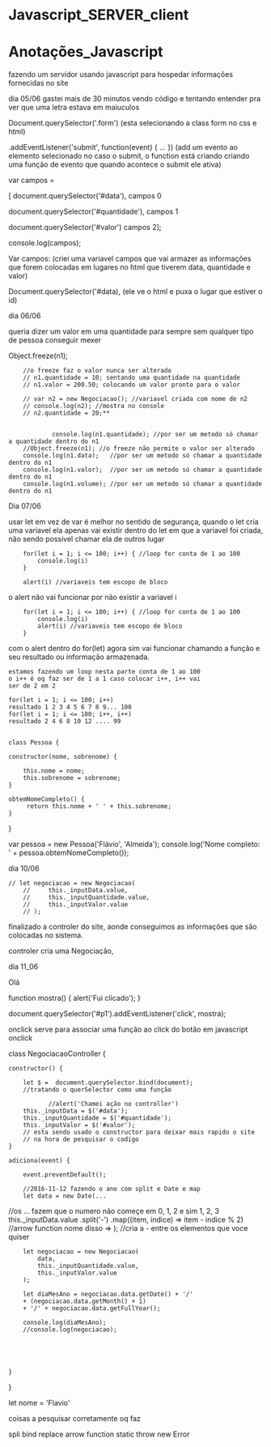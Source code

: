 # Javascript_SERVER_client
# Anotações_Javascript
 fazendo um servidor usando javascript para hospedar informações fornecidas no site

dia 05/06 
gastei mais de 30 minutos vendo código e tentando entender pra ver que uma letra estava em maiuculos

Document.querySelector('.form') (esta selecionando a class form no css e html) 

.addEventListener('submit', function(event) { ... }) (add um evento ao elemento selecionado no caso o submit, o function está criando criando uma função de evento que quando acontece o submit ele ativa) 

 var campos =  

 

[ 
    document.querySelector('#data'),  campos 0 

 document.querySelector('#quantidade'),  campos 1 

 document.querySelector('#valor') campos 2]; 

 
console.log(campos); 
 

 
Var campos: (criei uma variavel campos que vai armazer as informações que forem colocadas em lugares no html que tiverem data, quantidade e valor) 


Document.querySelector('#data), (ele ve o html e puxa o lugar que estiver o id) 



 dia 06/06

queria dizer um valor em uma quantidade para sempre sem qualquer tipo de pessoa conseguir mexer 

Object.freeze(n1); 

        //o freeze faz o valor nunca ser alterado
        // n1.quantidade = 10; sentando uma quantidade na quantidade
        // n1.valor = 200.50; colocando um valor pronto para o valor

        // var n2 = new Negociacao(); //variavel criada com nome de n2 
        // console.log(n2); //mostra no console
        // n2.quantidade = 20;**


                console.log(n1.quantidade); //por ser um metodo só chamar a quantidade dentro do n1
        //Object.freeze(n1); //o freeze não permite o valor ser alterado
        console.log(n1.data);   //por ser um metodo só chamar a quantidade dentro do n1
        console.log(n1.valor);  //por ser um metodo só chamar a quantidade dentro do n1
        console.log(n1.volume); //por ser um metodo só chamar a quantidade dentro do n1
    

Dia 07/06 

usar let em vez de var é melhor no sentido de segurança, 
quando o let cria uma variavel ela apenas vai existir dentro do let em que a variavel foi criada, não sendo possivel chamar ela de outros lugar

        for(let i = 1; i <= 100; i++) { //loop for conta de 1 ao 100
            console.log(i)
        }

        alert(i) //variaveis tem escopo de bloco

o alert não vai funcionar por não existir a variavel i 

        for(let i = 1; i <= 100; i++) { //loop for conta de 1 ao 100
            console.log(i)
            alert(i) //variaveis tem escopo de bloco
        }
com o alert dentro do for(let) agora sim vai funcionar chamando a função e seu resultado ou informação armazenada. 
    
    estamos fazendo um loop nesta parte conta de 1 ao 100 
    o i++ é oq faz ser de 1 a 1 caso colocar i++, i++ vai 
    ser de 2 em 2

    for(let i = 1; i <= 100; i++)
    resultado 1 2 3 4 5 6 7 8 9... 100
    for(let i = 1; i <= 100; i++, i++)
    resultado 2 4 6 8 10 12 .... 99


    class Pessoa {

    constructor(nome, sobrenome) {

        this.nome = nome;
        this.sobrenome = sobrenome;
    }

    obtemNomeCompleto() {
         return this.nome + ' ' + this.sobrenome;
    }
}

var pessoa = new Pessoa('Flávio', 'Almeida');
console.log('Nome completo: ' + pessoa.obtemNomeCompleto());

<!-- // aaaaaaaaaaaaaaaaaaaaaaaaaaaaaaaaaaaaaaaaaaaaaaaaaaaaaaaaaa -->
dia 10/06


    // let negociacao = new Negociacao(
        //     this._inputData.value,
        //     this._inputQuantidade.value,
        //     this._inputValor.value
        // );

finalizado a controler do site, aonde conseguimos as informações que são colocadas no sistema.

controler cria uma Negociação, 


dia 11_06

<p id="p1">Olá</p>


function mostra() {
    alert('Fui clicado');
}

document.querySelector('#p1').addEventListener('click', mostra);

onclick serve para associar uma função ao click do botão em javascript onclick


class NegociacaoController {

    constructor() {
        
        let $ =  document.querySelector.bind(document); 
        //tratando o querSelector como uma função
        
               //alert('Chamei ação no controller')
        this._inputData = $('#data');
        this._inputQuantidade = $('#quantidade');
        this._inputValor = $('#valor');
        // esta sendo usado o constructor para deixar mais rapido o site
        // na hora de pesquisar o codigo
    }

    adiciona(event) {
        
        event.preventDefault();

        //2016-11-12 fazendo o ano com split e Date e map
        let data = new Date(...
//os ... fazem que o numero não começe em 0, 1, 2 e sim 1, 2, 3
            this._inputData.value
                .split('-')
                .map((item, indice) => item - indice % 2) 
                //arrow function nome disso =>
        );
         //cria a - entre os elementos que voce quiser
        
        let negociacao = new Negociacao(
            data,
            this._inputQuantidade.value,
            this._inputValor.value
        );

        let diaMesAno = negociacao.data.getDate() + '/' 
        + (negociacao.data.getMonth() + 1) 
        + '/' + negociacao.data.getFullYear();
        
        console.log(diaMesAno);
        //console.log(negociacao);
        
        



    }

}

let nome = 'Flavio'

coisas a pesquisar corretamente oq faz

spli
bind
replace
arrow function
static
throw new Error

